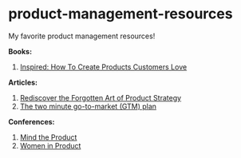 # product-management-resources
My favorite product management resources!

**Books:**
1. [Inspired: How To Create Products Customers Love](https://www.amazon.com/Inspired-Create-Products-Customers-Love/dp/0981690408)

**Articles:**
1. [Rediscover the Forgotten Art of Product Strategy](https://www.mindtheproduct.com/rediscover-the-forgotten-art-of-product-strategy/)
2. [The two minute go-to-market (GTM) plan](https://medium.com/product-launch-before-and-after/the-two-minute-gtm-2d4ad29dde7a)

**Conferences:**
1. [Mind the Product](https://www.mindtheproduct.com/conferences/)
2. [Women in Product](https://www.womenpm.org/conference-details)
